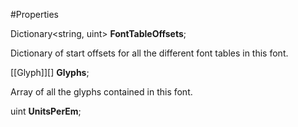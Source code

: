 #Properties

Dictionary<string, uint> **FontTableOffsets**;

Dictionary of start offsets for all the different font tables in this font. 


[[Glyph]][] **Glyphs**;

Array of all the glyphs contained in this font.


uint **UnitsPerEm**;

